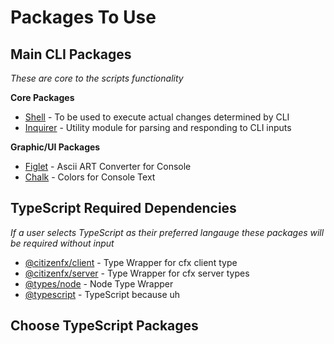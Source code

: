 # Packages To Use

## Main CLI Packages
*These are core to the scripts functionality*

**Core Packages**
* [Shell](https://www.npmjs.com/package/shelljs) - To be used to execute actual changes determined by CLI
* [Inquirer](https://www.npmjs.com/package/inquirer) - Utility module for parsing and responding to CLI inputs

**Graphic/UI Packages**
* [Figlet](https://www.npmjs.com/package/figlet) - Ascii ART Converter for Console
* [Chalk](https://www.npmjs.com/package/chalk) - Colors for Console Text


## TypeScript Required Dependencies
*If a user selects TypeScript as their preferred langauge these packages will be required without input*

* [@citizenfx/client](https://www.npmjs.com/package/@citizenfx/client) - Type Wrapper for cfx client type
* [@citizenfx/server](https://www.npmjs.com/package/@citizenfx/server) - Type Wrapper for cfx server types
* [@types/node](https://www.npmjs.com/package/@types/node) - Node Type Wrapper
* [@typescript](https://www.npmjs.com/package/typescript) - TypeScript because uh

## Choose TypeScript Packages